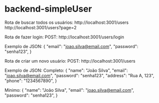# backend-simpleUser

Rota de buscar todos os usuários:
http://localhost:3001/users
http://localhost:3001/users?page=2

Rota de fazer login:
POST: http://localhost:3001/users/login

Exemplo de JSON:
  {
    "email": "joao.silva@email.com",
    "password": "senha123",
  }


Rota de criar um novo usuário:
POST: http://localhost:3001/users

Exemplo de JSON:
  Completo:
  {
    "name": "João Silva",
    "email": "joao.silva@email.com",
    "password": "senha123",
    "address": "Rua A, 123",
    "phone": "1234567890",
  }

  Minimo:
  {
    "name": "João Silva",
    "email": "joao.silva@email.com",
    "password": "senha123",
  }


